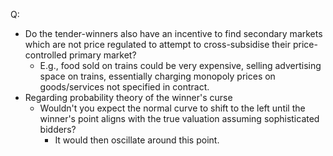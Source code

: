 Q:
- Do the tender-winners also have an incentive to find secondary markets which are not price regulated to attempt to cross-subsidise their price-controlled primary market?
	- E.g., food sold on trains could be very expensive, selling advertising space on trains, essentially charging monopoly prices on goods/services not specified in contract.
- Regarding probability theory of the winner's curse
	- Wouldn't you expect the normal curve to shift to the left until the winner's point aligns with the true valuation assuming sophisticated bidders?
		- It would then oscillate around this point.
